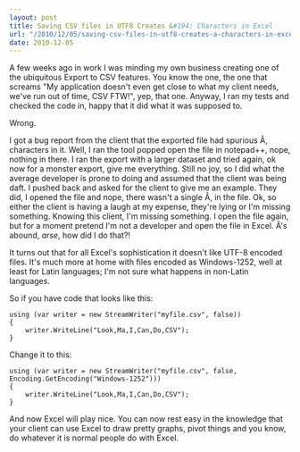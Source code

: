 ```yaml
---
layout: post
title: Saving CSV files in UTF8 Creates &#194; Characters in Excel
url: "/2010/12/05/saving-csv-files-in-utf8-creates-a-characters-in-excel/" 
date: 2010-12-05
---
```


A few weeks ago in work I was minding my own business creating one of the ubiquitous Export to CSV features. You know the one, the one that screams "My application doesn't even get close to what my client needs, we've run out of time, CSV FTW!", yep, that one. Anyway, I ran my tests and checked the code in, happy that it did what it was supposed to.

Wrong.

I got a bug report from the client that the exported file had spurious &#194;, characters in it. Well, I ran the tool popped open the file in notepad++, nope, nothing in there. I ran the export with a larger dataset and tried again, ok now for a monster export, give me everything. Still no joy, so I did what the average developer is prone to doing and assumed that the client was being daft. I pushed back and asked for the client to give me an example. They did, I opened the file and nope, there wasn't a single &#194;, in the file. Ok, so either the client is having a laugh at my expense, they're lying or I'm missing something. Knowing this client, I'm missing something. I open the file again, but for a moment pretend I'm not a developer and open the file in Excel. &#194;'s abound, _arse_, how did I do that?!

It turns out that for all Excel's sophistication it doesn't like UTF-8 encoded files. It's much more at home with files encoded as Windows-1252, well at least for Latin languages; I'm not sure what happens in non-Latin languages.

So if you have code that looks like this:


    using (var writer = new StreamWriter("myfile.csv", false))
    {
        writer.WriteLine("Look,Ma,I,Can,Do,CSV");
    }

Change it to this:


    using (var writer = new StreamWriter("myfile.csv", false, Encoding.GetEncoding("Windows-1252")))
    {
        writer.WriteLine("Look,Ma,I,Can,Do,CSV");
    }

And now Excel will play nice. You can now rest easy in the knowledge that your client can use Excel to draw pretty graphs, pivot things and you know, do whatever it is normal people do with Excel.
